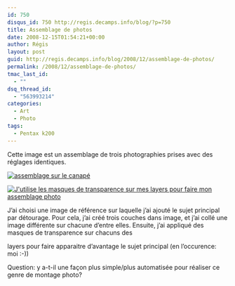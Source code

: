 ```yaml
---
id: 750
disqus_id: 750 http://regis.decamps.info/blog/?p=750
title: Assemblage de photos
date: 2008-12-15T01:54:21+00:00
author: Régis
layout: post
guid: http://regis.decamps.info/blog/2008/12/assemblage-de-photos/
permalink: /2008/12/assemblage-de-photos/
tmac_last_id:
  - ""
dsq_thread_id:
  - "563993214"
categories:
  - Art
  - Photo
tags:
  - Pentax k200
---
```

Cette image est un assemblage de trois photographies prises avec des réglages identiques.

[<img src="/blog/wp-content/uploads/2008/12/assemablage-canape-350x234.jpg" alt="assemblage sur le canapé" title="assemblage sur le canapé" width="350" height="234" class="wp-image-748" srcset="/blog/wp-content/uploads/2008/12/assemablage-canape-350x234.jpg 350w, /blog/wp-content/uploads/2008/12/assemablage-canape-1024x685.jpg 1024w" sizes="(max-width: 350px) 100vw, 350px" />](/blog/wp-content/uploads/2008/12/assemablage-canape.jpg) <br class="clear" />

[<img src="/blog/wp-content/uploads/2008/12/screenshot-gimp-assemblage_canape-350x277.png" alt="J&#039;utilise les masques de transparence sur mes layers pour faire mon assemblage photo" title="Assemblage avec the GIMP" width="350" height="277" class="size-medium wp-image-749" srcset="/blog/wp-content/uploads/2008/12/screenshot-gimp-assemblage_canape-350x277.png 350w, /blog/wp-content/uploads/2008/12/screenshot-gimp-assemblage_canape.png 748w" sizes="(max-width: 350px) 100vw, 350px" />](/blog/wp-content/uploads/2008/12/screenshot-gimp-assemblage_canape.png)
  
J’ai choisi une image de référence sur laquelle j’ai ajouté le sujet principal par détourage. Pour cela, j’ai créé trois couches dans image, et j’ai collé une image différente sur chacune d’entre elles. Ensuite, j’ai appliqué des masques de transparence sur chacuns des
  
layers pour faire apparaitre d’avantage le sujet principal (en l’occurence: moi :-))

Question: y a-t-il une façon plus simple/plus automatisée pour réaliser ce genre de montage photo?
